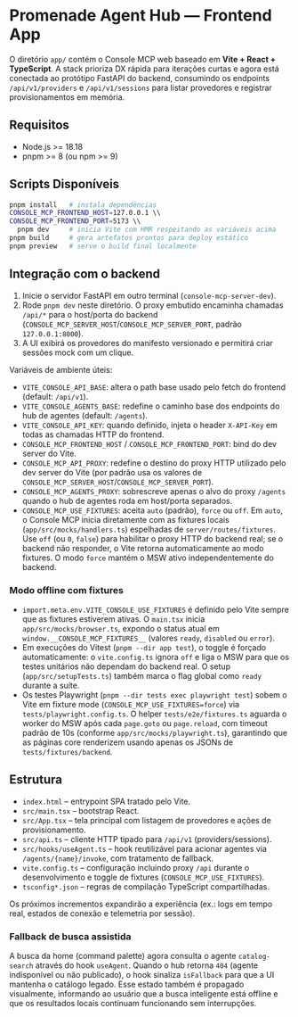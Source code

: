 # Promenade Agent Hub — Frontend App

O diretório `app/` contém o Console MCP web baseado em **Vite + React + TypeScript**. A stack prioriza DX rápida para
iterações curtas e agora está conectada ao protótipo FastAPI do backend, consumindo os endpoints `/api/v1/providers` e
`/api/v1/sessions` para listar provedores e registrar provisionamentos em memória.

## Requisitos

- Node.js >= 18.18
- pnpm >= 8 (ou npm >= 9)

## Scripts Disponíveis

```bash
pnpm install   # instala dependências
CONSOLE_MCP_FRONTEND_HOST=127.0.0.1 \\
CONSOLE_MCP_FRONTEND_PORT=5173 \\
  pnpm dev     # inicia Vite com HMR respeitando as variáveis acima
pnpm build     # gera artefatos prontos para deploy estático
pnpm preview   # serve o build final localmente
```

## Integração com o backend

1. Inicie o servidor FastAPI em outro terminal (`console-mcp-server-dev`).
2. Rode `pnpm dev` neste diretório. O proxy embutido encaminha chamadas `/api/*` para o host/porta do backend
   (`CONSOLE_MCP_SERVER_HOST`/`CONSOLE_MCP_SERVER_PORT`, padrão `127.0.0.1:8000`).
3. A UI exibirá os provedores do manifesto versionado e permitirá criar sessões mock com um clique.

Variáveis de ambiente úteis:
- `VITE_CONSOLE_API_BASE`: altera o path base usado pelo fetch do frontend (default: `/api/v1`).
- `VITE_CONSOLE_AGENTS_BASE`: redefine o caminho base dos endpoints do hub de agentes (default: `/agents`).
- `VITE_CONSOLE_API_KEY`: quando definido, injeta o header `X-API-Key` em todas as chamadas HTTP do frontend.
- `CONSOLE_MCP_FRONTEND_HOST` / `CONSOLE_MCP_FRONTEND_PORT`: bind do dev server do Vite.
- `CONSOLE_MCP_API_PROXY`: redefine o destino do proxy HTTP utilizado pelo dev server do Vite (por padrão usa os valores
  de `CONSOLE_MCP_SERVER_HOST`/`CONSOLE_MCP_SERVER_PORT`).
- `CONSOLE_MCP_AGENTS_PROXY`: sobrescreve apenas o alvo do proxy `/agents` quando o hub de agentes roda em host/porta separados.
- `CONSOLE_MCP_USE_FIXTURES`: aceita `auto` (padrão), `force` ou `off`. Em `auto`, o Console MCP inicia diretamente com as
    fixtures locais (`app/src/mocks/handlers.ts`) espelhadas de `server/routes/fixtures`. Use `off` (ou `0`, `false`) para
    habilitar o proxy HTTP do backend real; se o backend não responder, o Vite retorna automaticamente ao modo fixtures. O
    modo `force` mantém o MSW ativo independentemente do backend.

### Modo offline com fixtures

- `import.meta.env.VITE_CONSOLE_USE_FIXTURES` é definido pelo Vite sempre que as fixtures estiverem ativas. O `main.tsx` inicia
  `app/src/mocks/browser.ts`, expondo o status atual em `window.__CONSOLE_MCP_FIXTURES__` (valores `ready`, `disabled` ou `error`).
- Em execuções do Vitest (`pnpm --dir app test`), o toggle é forçado automaticamente: o `vite.config.ts` ignora `off` e liga o
  MSW para que os testes unitários não dependam do backend real. O setup (`app/src/setupTests.ts`) também marca o flag global
  como `ready` durante a suíte.
- Os testes Playwright (`pnpm --dir tests exec playwright test`) sobem o Vite em fixture mode (`CONSOLE_MCP_USE_FIXTURES=force`)
  via `tests/playwright.config.ts`. O helper `tests/e2e/fixtures.ts` aguarda o worker do MSW após cada `page.goto` ou
  `page.reload`, com timeout padrão de 10s (conforme `app/src/mocks/playwright.ts`), garantindo que as páginas core renderizem
  usando apenas os JSONs de `tests/fixtures/backend`.

## Estrutura

- `index.html` – entrypoint SPA tratado pelo Vite.
- `src/main.tsx` – bootstrap React.
- `src/App.tsx` – tela principal com listagem de provedores e ações de provisionamento.
- `src/api.ts` – cliente HTTP tipado para `/api/v1` (providers/sessions).
- `src/hooks/useAgent.ts` – hook reutilizável para acionar agentes via `/agents/{name}/invoke`, com tratamento de fallback.
- `vite.config.ts` – configuração incluindo proxy `/api` durante o desenvolvimento e toggle de fixtures (`CONSOLE_MCP_USE_FIXTURES`).
- `tsconfig*.json` – regras de compilação TypeScript compartilhadas.

Os próximos incrementos expandirão a experiência (ex.: logs em tempo real, estados de conexão e telemetria por sessão).

### Fallback de busca assistida

A busca da home (command palette) agora consulta o agente `catalog-search` através do hook `useAgent`. Quando o hub
retorna `404` (agente indisponível ou não publicado), o hook sinaliza `isFallback` para que a UI mantenha o catálogo
legado. Esse estado também é propagado visualmente, informando ao usuário que a busca inteligente está offline e que os
resultados locais continuam funcionando sem interrupções.
